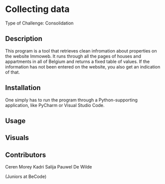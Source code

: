 # Collecting data
Type of Challenge: Consolidation

<h2>Description</h2>
This program is a tool that retrieves clean infromation about properties on the website Immoweb.
It runs through all the pages of houses and appartments in all of Belgium and returns a fixed 
table of values. If the information has not been entered on the website, you also get an indication
of that.

<h2>Installation</h2>
One simply has to run the program through a Python-supporting application, like PyCharm or Visual
Studio Code.

<h2>Usage</h2>


<h2>Visuals</h2>


<h2>Contributors</h2>
Ceren Morey    
Kadri Salija    
Pauwel De Wilde   

(Juniors at BeCode)
